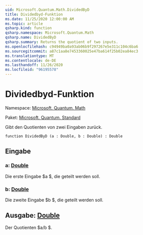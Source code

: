 ```yaml
---
uid: Microsoft.Quantum.Math.DividedByD
title: Dividedbyd-Funktion
ms.date: 11/25/2020 12:00:00 AM
ms.topic: article
qsharp.kind: function
qsharp.namespace: Microsoft.Quantum.Math
qsharp.name: DividedByD
qsharp.summary: Returns the quotient of two inputs.
ms.openlocfilehash: c94949ba0a93ab06b9f297267e5e311c104c6ba6
ms.sourcegitcommit: a87c1aa8e7453360025e47ba614f25b02ea84ec3
ms.translationtype: MT
ms.contentlocale: de-DE
ms.lasthandoff: 11/26/2020
ms.locfileid: "96195578"
---
```

# <a name="dividedbyd-function"></a>Dividedbyd-Funktion

Namespace: [Microsoft. Quantum. Math](xref:Microsoft.Quantum.Math)

Paket: [Microsoft. Quantum. Standard](https://nuget.org/packages/Microsoft.Quantum.Standard)


Gibt den Quotienten von zwei Eingaben zurück.

```qsharp
function DividedByD (a : Double, b : Double) : Double
```


## <a name="input"></a>Eingabe

### <a name="a--double"></a>a: [Double](xref:microsoft.quantum.lang-ref.double)

Die erste Eingabe $a $, die geteilt werden soll.


### <a name="b--double"></a>b: [Double](xref:microsoft.quantum.lang-ref.double)

Die zweite Eingabe $b $, die geteilt werden soll.



## <a name="output--double"></a>Ausgabe: [Double](xref:microsoft.quantum.lang-ref.double)

Der Quotienten $a/b $.
